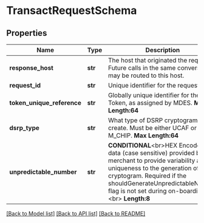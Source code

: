 # TransactRequestSchema

## Properties
Name | Type | Description | Notes
------------ | ------------- | ------------- | -------------
**response_host** | **str** | The host that originated the request. Future calls in the same conversation may be routed to this host.  | [optional] 
**request_id** | **str** | Unique identifier for the request.  | 
**token_unique_reference** | **str** | Globally unique identifier for the Token, as assigned by MDES.    __Max Length:64__  | 
**dsrp_type** | **str** | What type of DSRP cryptogram to create. Must be either UCAF or M_CHIP.     __Max Length:64__  | 
**unpredictable_number** | **str** | __CONDITIONAL__&lt;br&gt;HEX Encoded data (case sensitive) provided by the merchant to provide variability and uniqueness to the generation of a cryptogram.  Required if the shouldGenerateUnpredictableNumber flag is not set during on-boarding.&lt;br&gt; __Length:8__            | [optional] 

[[Back to Model list]](../README.md#documentation-for-models) [[Back to API list]](../README.md#documentation-for-api-endpoints) [[Back to README]](../README.md)


